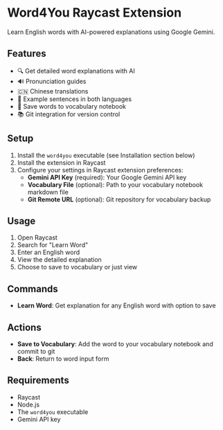 # Word4You Raycast Extension

Learn English words with AI-powered explanations using Google Gemini.

## Features

- 🔍 Get detailed word explanations with AI
- 🔊 Pronunciation guides
- 🇨🇳 Chinese translations
- 📝 Example sentences in both languages
- 💾 Save words to vocabulary notebook
- 📚 Git integration for version control

## Setup

1. Install the `word4you` executable (see Installation section below)
2. Install the extension in Raycast
3. Configure your settings in Raycast extension preferences:
   - **Gemini API Key** (required): Your Google Gemini API key
   - **Vocabulary File** (optional): Path to your vocabulary notebook markdown file
   - **Git Remote URL** (optional): Git repository for vocabulary backup

## Usage

1. Open Raycast
2. Search for "Learn Word" 
3. Enter an English word
4. View the detailed explanation
5. Choose to save to vocabulary or just view

## Commands

- **Learn Word**: Get explanation for any English word with option to save

## Actions

- **Save to Vocabulary**: Add the word to your vocabulary notebook and commit to git
- **Back**: Return to word input form

## Requirements

- Raycast
- Node.js
- The `word4you` executable
- Gemini API key